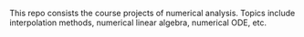 This repo consists the course projects of numerical analysis. Topics include interpolation methods, numerical linear algebra, numerical ODE, etc.
